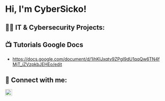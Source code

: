 <h1>Hi, I'm CyberSicko!

<h2>👨‍💻 IT & Cybersecurity Projects:</h2>


<h2>📺 Tutorials Google Docs</h2>

- https://docs.google.com/document/d/1ihKIJxqtv9ZPgI9dU1qqQw6TN4fMjT_iZVzpkbJEHEo/edit 

<h2> 🤳 Connect with me:</h2>

[<img align="left" alt="JoshMadakor | LinkedIn" width="22px" src="https://cdn.jsdelivr.net/npm/simple-icons@v3/icons/linkedin.svg" />][linkedin]


[linkedin]: https://www.linkedin.com/in/jason-h-32ab26265/

<!--
**CyberSicko/CyberSicko** is a ✨ _special_ ✨ repository because its `README.md` (this file) appears on your GitHub profile.
